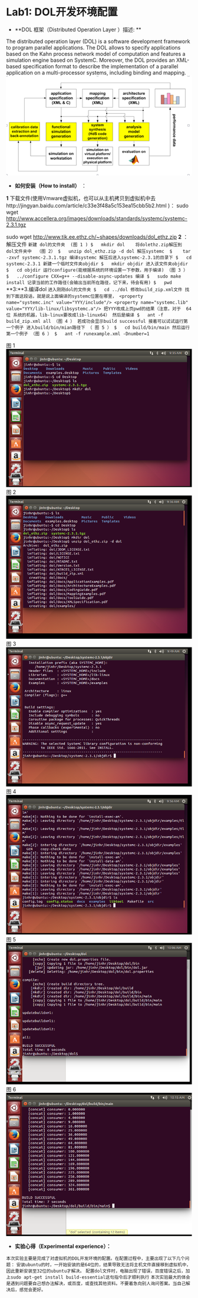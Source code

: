 # Lab1: DOL开发环境配置


- **DOL 框架（Distributed Operation Layer ）描述: **
 
The distributed operation layer (DOL) is a software development framework to program parallel applications. The DOL allows to specify applications based on the Kahn process network model of computation and features a simulation engine based on SystemC. Moreover, the DOL provides an XML-based specification format to describe the implementation of a parallel application on a multi-processor systems, including binding and mapping.
![Alt text](./8.png)



- **如何安装（How to install）** ：

**1** 下载文件(使用Vmware虚拟机，也可以从主机拷贝到虚拟机中去http://jingyan.baidu.com/article/c33e3f48a5c153ea15cbb5b2.html
)：
sudo wget http://www.accellera.org/images/downloads/standards/systemc/systemc-2.3.1.tgz

sudo wget http://www.tik.ee.ethz.ch/~shapes/downloads/dol_ethz.zip 
 **2** ：解压文件
	```新建 dol的文件夹  (图 1 )
	$	mkdir dol   
	将dolethz.zip解压到 dol文件夹中  （图 2）
	$	unzip dol_ethz.zip -d dol
	解压systemc  $	tar -zxvf systemc-2.3.1.tgz
	编译systemc
	解压后进入systemc-2.3.1的目录下
	$	cd systemc-2.3.1
	新建一个临时文件夹objdir
	$	mkdir objdir
	进入该文件夹objdir
	$	cd objdir
	运行configure(能根据系统的环境设置一下参数，用于编译) （图 3 ）
	$	../configure CXX=g++ --disable-async-updates
	编译
	$	sudo make install
	记录当前的工作路径(会输出当前所在路径，记下来，待会有用)
	$	pwd```
**3:**3.编译dol
	```进入刚刚dol的文件夹
	$	cd ../dol
	修改build_zip.xml文件
	找到下面这段话，就是说上面编译的systemc位置在哪里，
	<property name="systemc.inc" value="YYY/include"/>
	<property name="systemc.lib" value="YYY/lib-linux/libsystemc.a"/>
	把YYY改成上页pwd的结果（注意，对于  64位 系统的机器，lib-linux要改成lib-linux64）
	然后是编译
	$	ant -f build_zip.xml all （图 4 ）
	若成功会显示build successful
	接着可以试试运行第一个例子
	进入build/bin/mian路径下 （ 图 5 ）
	$	cd build/bin/main
	然后运行第一个例子 （图 6 ）
	$	ant -f runexample.xml -Dnumber=1```

图 1
![Alt text](./1.png)
图 2
![Alt text](./2.png)
图 3
![Alt text](./3.png)
图 4
![Alt text](./4.png)
图 5
![Alt text](./5.png)
图 6
![Alt text](./6.png)

- **实验心得（Experimental experience）：**

```本次实验主要是完成了对虚拟机的DOL开发环境的配置。在配置过程中，主要出现了以下几个问题：```
 ```安装ubuntu的时，一开始安装的是64位的，结果导致无法将主机文件直接移到虚拟机中，因此重新安装至32位的ubuntu才解决。```
 ```配置dol文件时，电脑出现了错误，百度错误之后，加上sudo apt-get install build-essential这句指令后才顺利执行```
 ```本次实验最大的体会是遇到问题要自己想办法解决，或百度，或查找其他资料。不要着急向别人询问答案。当自己解决后，感觉会更好。```
